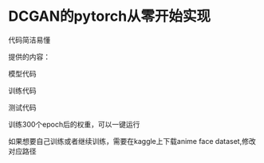 # DCGAN的pytorch从零开始实现

代码简洁易懂

提供的内容：

模型代码

训练代码

测试代码

训练300个epoch后的权重，可以一键运行

如果想要自己训练或者继续训练，需要在kaggle上下载anime face dataset,修改对应路径
